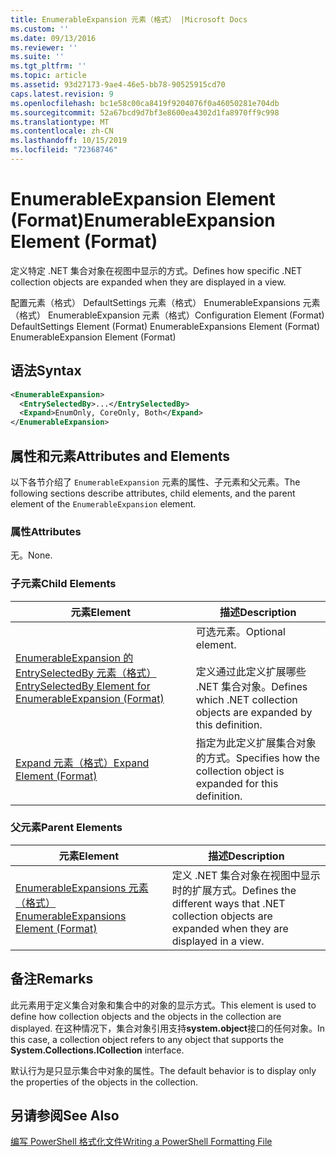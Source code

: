```yaml
---
title: EnumerableExpansion 元素（格式） |Microsoft Docs
ms.custom: ''
ms.date: 09/13/2016
ms.reviewer: ''
ms.suite: ''
ms.tgt_pltfrm: ''
ms.topic: article
ms.assetid: 93d27173-9ae4-46e5-bb78-90525915cd70
caps.latest.revision: 9
ms.openlocfilehash: bc1e58c00ca8419f9204076f0a46050281e704db
ms.sourcegitcommit: 52a67bcd9d7bf3e8600ea4302d1fa8970ff9c998
ms.translationtype: MT
ms.contentlocale: zh-CN
ms.lasthandoff: 10/15/2019
ms.locfileid: "72368746"
---
```

# <a name="enumerableexpansion-element-format"></a><span data-ttu-id="4eba1-102">EnumerableExpansion Element (Format)</span><span class="sxs-lookup"><span data-stu-id="4eba1-102">EnumerableExpansion Element (Format)</span></span>

<span data-ttu-id="4eba1-103">定义特定 .NET 集合对象在视图中显示的方式。</span><span class="sxs-lookup"><span data-stu-id="4eba1-103">Defines how specific .NET collection objects are expanded when they are displayed in a view.</span></span>

<span data-ttu-id="4eba1-104">配置元素（格式） DefaultSettings 元素（格式） EnumerableExpansions 元素（格式） EnumerableExpansion 元素（格式）</span><span class="sxs-lookup"><span data-stu-id="4eba1-104">Configuration Element (Format) DefaultSettings Element (Format) EnumerableExpansions Element (Format) EnumerableExpansion Element (Format)</span></span>

## <a name="syntax"></a><span data-ttu-id="4eba1-105">语法</span><span class="sxs-lookup"><span data-stu-id="4eba1-105">Syntax</span></span>

```xml
<EnumerableExpansion>
  <EntrySelectedBy>...</EntrySelectedBy>
  <Expand>EnumOnly, CoreOnly, Both</Expand>
</EnumerableExpansion>
```

## <a name="attributes-and-elements"></a><span data-ttu-id="4eba1-106">属性和元素</span><span class="sxs-lookup"><span data-stu-id="4eba1-106">Attributes and Elements</span></span>

<span data-ttu-id="4eba1-107">以下各节介绍了 `EnumerableExpansion` 元素的属性、子元素和父元素。</span><span class="sxs-lookup"><span data-stu-id="4eba1-107">The following sections describe attributes, child elements, and the parent element of the `EnumerableExpansion` element.</span></span>

### <a name="attributes"></a><span data-ttu-id="4eba1-108">属性</span><span class="sxs-lookup"><span data-stu-id="4eba1-108">Attributes</span></span>

<span data-ttu-id="4eba1-109">无。</span><span class="sxs-lookup"><span data-stu-id="4eba1-109">None.</span></span>

### <a name="child-elements"></a><span data-ttu-id="4eba1-110">子元素</span><span class="sxs-lookup"><span data-stu-id="4eba1-110">Child Elements</span></span>

|<span data-ttu-id="4eba1-111">元素</span><span class="sxs-lookup"><span data-stu-id="4eba1-111">Element</span></span>|<span data-ttu-id="4eba1-112">描述</span><span class="sxs-lookup"><span data-stu-id="4eba1-112">Description</span></span>|
|-------------|-----------------|
|[<span data-ttu-id="4eba1-113">EnumerableExpansion 的 EntrySelectedBy 元素（格式）</span><span class="sxs-lookup"><span data-stu-id="4eba1-113">EntrySelectedBy Element for EnumerableExpansion (Format)</span></span>](./entryselectedby-element-for-enumerableexpansion-format.md)|<span data-ttu-id="4eba1-114">可选元素。</span><span class="sxs-lookup"><span data-stu-id="4eba1-114">Optional element.</span></span><br /><br /> <span data-ttu-id="4eba1-115">定义通过此定义扩展哪些 .NET 集合对象。</span><span class="sxs-lookup"><span data-stu-id="4eba1-115">Defines which .NET collection objects are expanded by this definition.</span></span>|
|[<span data-ttu-id="4eba1-116">Expand 元素（格式）</span><span class="sxs-lookup"><span data-stu-id="4eba1-116">Expand Element (Format)</span></span>](./expand-element-format.md)|<span data-ttu-id="4eba1-117">指定为此定义扩展集合对象的方式。</span><span class="sxs-lookup"><span data-stu-id="4eba1-117">Specifies how the collection object is expanded for this definition.</span></span>|

### <a name="parent-elements"></a><span data-ttu-id="4eba1-118">父元素</span><span class="sxs-lookup"><span data-stu-id="4eba1-118">Parent Elements</span></span>

|<span data-ttu-id="4eba1-119">元素</span><span class="sxs-lookup"><span data-stu-id="4eba1-119">Element</span></span>|<span data-ttu-id="4eba1-120">描述</span><span class="sxs-lookup"><span data-stu-id="4eba1-120">Description</span></span>|
|-------------|-----------------|
|[<span data-ttu-id="4eba1-121">EnumerableExpansions 元素（格式）</span><span class="sxs-lookup"><span data-stu-id="4eba1-121">EnumerableExpansions Element (Format)</span></span>](./enumerableexpansions-element-format.md)|<span data-ttu-id="4eba1-122">定义 .NET 集合对象在视图中显示时的扩展方式。</span><span class="sxs-lookup"><span data-stu-id="4eba1-122">Defines the different ways that .NET collection objects are expanded when they are displayed in a view.</span></span>|

## <a name="remarks"></a><span data-ttu-id="4eba1-123">备注</span><span class="sxs-lookup"><span data-stu-id="4eba1-123">Remarks</span></span>

<span data-ttu-id="4eba1-124">此元素用于定义集合对象和集合中的对象的显示方式。</span><span class="sxs-lookup"><span data-stu-id="4eba1-124">This element is used to define how collection objects and the objects in the collection are displayed.</span></span> <span data-ttu-id="4eba1-125">在这种情况下，集合对象引用支持**system.object**接口的任何对象。</span><span class="sxs-lookup"><span data-stu-id="4eba1-125">In this case, a collection object refers to any object that supports the  **System.Collections.ICollection** interface.</span></span>

<span data-ttu-id="4eba1-126">默认行为是只显示集合中对象的属性。</span><span class="sxs-lookup"><span data-stu-id="4eba1-126">The default behavior is to display only the properties of the objects in the collection.</span></span>

## <a name="see-also"></a><span data-ttu-id="4eba1-127">另请参阅</span><span class="sxs-lookup"><span data-stu-id="4eba1-127">See Also</span></span>

[<span data-ttu-id="4eba1-128">编写 PowerShell 格式化文件</span><span class="sxs-lookup"><span data-stu-id="4eba1-128">Writing a PowerShell Formatting File</span></span>](./writing-a-powershell-formatting-file.md)
